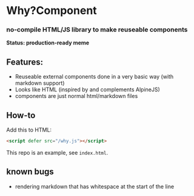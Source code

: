 # Why?Component

### no-compile HTML/JS library to make reuseable components

**Status: production-ready meme**

## Features:

- Reuseable external components done in a very basic way (with markdown support)
- Looks like HTML (inspired by and complements AlpineJS)
- components are just normal html/markdown files

## How-to

Add this to HTML:

```html
<script defer src="/why.js"></script>
```

This repo is an example, see `index.html`.

## known bugs

- rendering markdown that has whitespace at the start of the line

